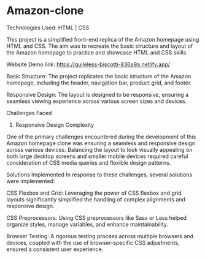 # Amazon-clone

Technologies Used:
HTML |
CSS

This project is a simplified front-end replica of the Amazon homepage using HTML and CSS. The aim was to recreate the basic structure and layout of the Amazon homepage to practice and showcase HTML and CSS skills.


Website Demo link: https://guileless-biscotti-836a9a.netlify.app/

Basic Structure: The project replicates the basic structure of the Amazon homepage, including the header, navigation bar, product grid, and footer.

Responsive Design: The layout is designed to be responsive, ensuring a seamless viewing experience across various screen sizes and devices.

Challenges Faced
1. Responsive Design Complexity

One of the primary challenges encountered during the development of this Amazon homepage clone was ensuring a seamless and responsive design across various devices. Balancing the layout to look visually appealing on both large desktop screens and smaller mobile devices required careful consideration of CSS media queries and flexible design patterns.

Solutions Implemented
In response to these challenges, several solutions were implemented:

CSS Flexbox and Grid: Leveraging the power of CSS flexbox and grid layouts significantly simplified the handling of complex alignments and responsive design.

CSS Preprocessors: Using CSS preprocessors like Sass or Less helped organize styles, manage variables, and enhance maintainability.

Browser Testing: A rigorous testing process across multiple browsers and devices, coupled with the use of browser-specific CSS adjustments, ensured a consistent user experience.

